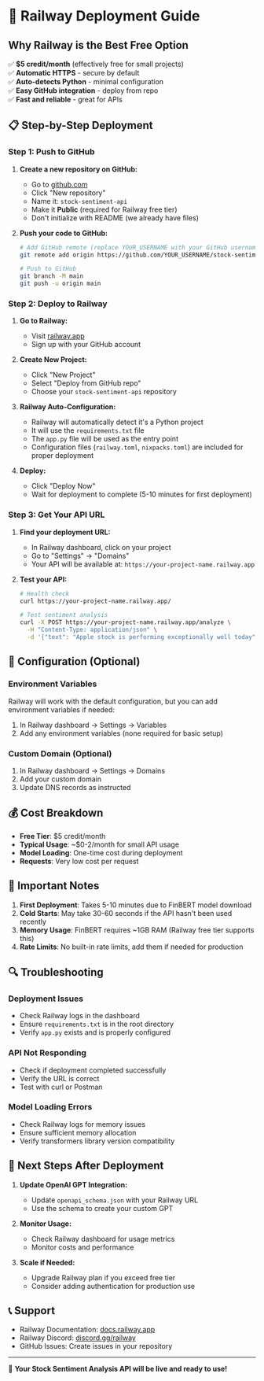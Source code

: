 # 🚀 Railway Deployment Guide

## Why Railway is the Best Free Option

✅ **$5 credit/month** (effectively free for small projects)  
✅ **Automatic HTTPS** - secure by default  
✅ **Auto-detects Python** - minimal configuration  
✅ **Easy GitHub integration** - deploy from repo  
✅ **Fast and reliable** - great for APIs  

## 📋 Step-by-Step Deployment

### Step 1: Push to GitHub

1. **Create a new repository on GitHub:**
   - Go to [github.com](https://github.com)
   - Click "New repository"
   - Name it: `stock-sentiment-api`
   - Make it **Public** (required for Railway free tier)
   - Don't initialize with README (we already have files)

2. **Push your code to GitHub:**
   ```bash
   # Add GitHub remote (replace YOUR_USERNAME with your GitHub username)
   git remote add origin https://github.com/YOUR_USERNAME/stock-sentiment-api.git
   
   # Push to GitHub
   git branch -M main
   git push -u origin main
   ```

### Step 2: Deploy to Railway

1. **Go to Railway:**
   - Visit [railway.app](https://railway.app)
   - Sign up with your GitHub account

2. **Create New Project:**
   - Click "New Project"
   - Select "Deploy from GitHub repo"
   - Choose your `stock-sentiment-api` repository

3. **Railway Auto-Configuration:**
   - Railway will automatically detect it's a Python project
   - It will use the `requirements.txt` file
   - The `app.py` file will be used as the entry point
   - Configuration files (`railway.toml`, `nixpacks.toml`) are included for proper deployment

4. **Deploy:**
   - Click "Deploy Now"
   - Wait for deployment to complete (5-10 minutes for first deployment)

### Step 3: Get Your API URL

1. **Find your deployment URL:**
   - In Railway dashboard, click on your project
   - Go to "Settings" → "Domains"
   - Your API will be available at: `https://your-project-name.railway.app`

2. **Test your API:**
   ```bash
   # Health check
   curl https://your-project-name.railway.app/
   
   # Test sentiment analysis
   curl -X POST https://your-project-name.railway.app/analyze \
     -H "Content-Type: application/json" \
     -d '{"text": "Apple stock is performing exceptionally well today"}'
   ```

## 🔧 Configuration (Optional)

### Environment Variables
Railway will work with the default configuration, but you can add environment variables if needed:

1. In Railway dashboard → Settings → Variables
2. Add any environment variables (none required for basic setup)

### Custom Domain (Optional)
1. In Railway dashboard → Settings → Domains
2. Add your custom domain
3. Update DNS records as instructed

## 💰 Cost Breakdown

- **Free Tier**: $5 credit/month
- **Typical Usage**: ~$0-2/month for small API usage
- **Model Loading**: One-time cost during deployment
- **Requests**: Very low cost per request

## 🚨 Important Notes

1. **First Deployment**: Takes 5-10 minutes due to FinBERT model download
2. **Cold Starts**: May take 30-60 seconds if the API hasn't been used recently
3. **Memory Usage**: FinBERT requires ~1GB RAM (Railway free tier supports this)
4. **Rate Limits**: No built-in rate limits, add them if needed for production

## 🔍 Troubleshooting

### Deployment Issues
- Check Railway logs in the dashboard
- Ensure `requirements.txt` is in the root directory
- Verify `app.py` exists and is properly configured

### API Not Responding
- Check if deployment completed successfully
- Verify the URL is correct
- Test with curl or Postman

### Model Loading Errors
- Check Railway logs for memory issues
- Ensure sufficient memory allocation
- Verify transformers library version compatibility

## 🎯 Next Steps After Deployment

1. **Update OpenAI GPT Integration:**
   - Update `openapi_schema.json` with your Railway URL
   - Use the schema to create your custom GPT

2. **Monitor Usage:**
   - Check Railway dashboard for usage metrics
   - Monitor costs and performance

3. **Scale if Needed:**
   - Upgrade Railway plan if you exceed free tier
   - Consider adding authentication for production use

## 📞 Support

- Railway Documentation: [docs.railway.app](https://docs.railway.app)
- Railway Discord: [discord.gg/railway](https://discord.gg/railway)
- GitHub Issues: Create issues in your repository

---

🎉 **Your Stock Sentiment Analysis API will be live and ready to use!**
